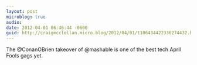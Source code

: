 ```yaml
---
layout: post
microblog: true
audio: 
date: 2012-04-01 06:46:44 -0600
guid: http://craigmcclellan.micro.blog/2012/04/01/t186434422336274432.html
---
```

The @ConanOBrien takeover of @mashable is one of the best tech April Fools gags yet.
